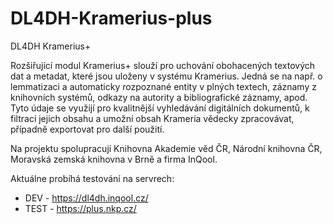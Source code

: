 # DL4DH-Kramerius-plus
DL4DH Kramerius+

Rozšiřující modul Kramerius+ slouží pro uchování obohacených textových dat a metadat, které jsou uloženy v systému Kramerius. Jedná se na např. o lemmatizaci a automaticky rozpoznané entity v plných textech, záznamy z knihovních systémů, odkazy na autority a bibliografické záznamy, apod. Tyto údaje se využijí pro kvalitnější vyhledávání digitálních dokumentů, k filtraci jejich obsahu a umožní obsah Krameria vědecky zpracovávat, případně exportovat pro další použití.

Na projektu spolupracují Knihovna Akademie věd ČR, Národní knihovna ČR, Moravská zemská knihovna v Brně a firma InQool.

Aktuálne probíhá testování na servrech:
- DEV - https://dl4dh.inqool.cz/
- TEST - https://plus.nkp.cz/
